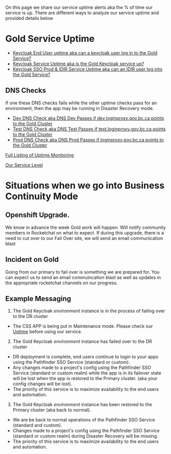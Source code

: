 
On this page we share our service uptime alerts aka the % of time our service is up. There are different ways to analyze our service uptime and provided details below

# Gold Service Uptime
* [Keycloak End User uptime aka can a keycloak user log in to the Gold Service? ](https://uptime.com/s/bcgov-sso-gold/1391032)
* [Keycloak Service Uptime aka is the Gold Keycloak service up?](https://status.loginproxy.gov.bc.ca/statuspage/bcgov-sso-gold/1389409)
* [Keycloak SSO Prod & IDIR Service Uptime aka can an IDIR user log into the Gold Service?](https://status.loginproxy.gov.bc.ca/statuspage/bcgov-sso-gold/1391029)
## DNS Checks
If one these DNS checks fails while the other uptime checks pass for an environment, then the app may be running in Disaster Recovery mode.
* [Dev DNS Check aka DNS Dev Passes if dev.loginproxy.gov.bc.ca points to the Gold Cluster ](https://status.loginproxy.gov.bc.ca/statuspage/bcgov-sso-gold/1719406)
* [Test DNS Check aka DNS Test Passes if test.loginproxy.gov.bc.ca points to the Gold Cluster ](https://status.loginproxy.gov.bc.ca/statuspage/bcgov-sso-gold/1719409)
* [Prod DNS Check aka DNS Prod Passes if loginproxy.gov.bc.ca points to the Gold Cluster ](https://status.loginproxy.gov.bc.ca/statuspage/bcgov-sso-gold/1581586)

[Full Listing of Uptime Monitoring](https://status.loginproxy.gov.bc.ca/)

[Our Service Level](https://github.com/bcgov/sso-keycloak/wiki/Alerts-and-Us#service-levels)


# Situations when we go into Business Continuity Mode

## Openshift Upgrade.

We know in advance the week Gold work will happen. Will notify community members in Rocketchat on what to expect. If during this upgrade, there is a need to cut over to our Fail Over site, we will send an email communication blast

## Incident on Gold

Going from our primary to fail over is something we are prepared for. You can expect us to send an email commuincation blast as well as updates in the appropriate rocketchat channels on our progress.


## Example Messaging

1. The Gold Keycloak _environment_  instance is in the process of failing over to the DR cluster

* The CSS APP is being put in Maintenance mode. Please check our [Uptime](https://uptime.com/statuspage/bcgov-sso-gold) before using our service.

2. The Gold Keycloak  _environment_  instance has failed over to the DR cluster

* DR deployment is complete, end users continue to login to your apps using the Pathfinder SSO Service (standard or custom).
* Any changes made to a project's config using the Pathfinder SSO Service (standard or custom realm) while the app is in its failover state will be lost when the app is restored to the Primary cluster. (aka your config changes will be lost).
* The priority of this service is to maximize availability to the end users and automation.

3. The Gold Keycloak  _environment_  instance has been restored to the Primary cluster (aka back to normal).

* We are be back to normal operations of the Pathfinder SSO Service (standard and custom).
* Changes made to a project's config using the Pathfinder SSO Service (standard or custom realm) during Disaster Recovery will be missing.
* The priority of this service is to maximize availability to the end users and automation.
